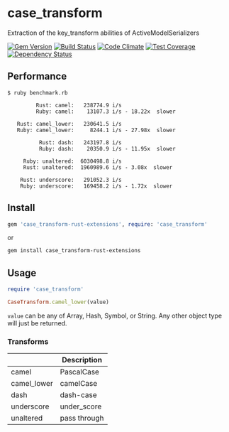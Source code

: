# case_transform
Extraction of the key_transform abilities of ActiveModelSerializers

[![Gem Version](https://badge.fury.io/rb/case_transform.svg)](https://badge.fury.io/rb/case_transform)
[![Build Status](https://travis-ci.org/NullVoxPopuli/case_transform.svg?branch=master)](https://travis-ci.org/NullVoxPopuli/case_transform)
[![Code Climate](https://codeclimate.com/repos/57dafbcc628330006c001312/badges/5f190457aba7c5d5d78c/gpa.svg)](https://codeclimate.com/repos/57dafbcc628330006c001312/feed)
[![Test Coverage](https://codeclimate.com/repos/57dafbcc628330006c001312/badges/5f190457aba7c5d5d78c/coverage.svg)](https://codeclimate.com/repos/57dafbcc628330006c001312/coverage)
[![Dependency Status](https://gemnasium.com/NullVoxPopuli/case_transform.svg)](https://gemnasium.com/NullVoxPopuli/case_transform)


## Performance

```
$ ruby benchmark.rb

         Rust: camel:   238774.9 i/s
         Ruby: camel:    13107.3 i/s - 18.22x  slower

   Rust: camel_lower:   230641.5 i/s
   Ruby: camel_lower:     8244.1 i/s - 27.98x  slower

          Rust: dash:   243197.8 i/s
          Ruby: dash:    20350.9 i/s - 11.95x  slower

     Ruby: unaltered:  6030498.8 i/s
     Rust: unaltered:  1960989.6 i/s - 3.08x  slower

    Rust: underscore:   291052.3 i/s
    Ruby: underscore:   169458.2 i/s - 1.72x  slower

```

## Install

```ruby
gem 'case_transform-rust-extensions', require: 'case_transform'
```

or

```bash
gem install case_transform-rust-extensions
```

## Usage

```ruby
require 'case_transform'

CaseTransform.camel_lower(value)
```

`value` can be any of Array, Hash, Symbol, or String.
Any other object type will just be returned.

### Transforms

| &nbsp; | Description |
| --- | --- |
| camel | PascalCase |
| camel_lower | camelCase |
| dash | dash-case |
| underscore | under_score |
| unaltered | pass through |
